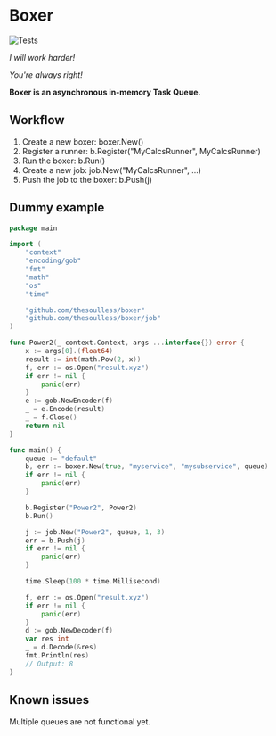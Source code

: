 # Boxer
![Tests](https://github.com/thesoulless/boxer/workflows/Tests/badge.svg?branch=master)

*I will work harder!*

*You're always right!*

**Boxer is an asynchronous in-memory Task Queue.**

## Workflow
1. Create a new boxer: boxer.New()
2. Register a runner: b.Register("MyCalcsRunner", MyCalcsRunner)
3. Run the boxer: b.Run()
4. Create a new job: job.New("MyCalcsRunner", ...)
5. Push the job to the boxer: b.Push(j)

## Dummy example

```go
package main

import (
	"context"
	"encoding/gob"
	"fmt"
	"math"
	"os"
	"time"

	"github.com/thesoulless/boxer"
	"github.com/thesoulless/boxer/job"
)

func Power2(_ context.Context, args ...interface{}) error {
	x := args[0].(float64)
	result := int(math.Pow(2, x))
	f, err := os.Open("result.xyz")
	if err != nil {
		panic(err)
	}
	e := gob.NewEncoder(f)
	_ = e.Encode(result)
	_ = f.Close()
	return nil
}

func main() {
	queue := "default"
	b, err := boxer.New(true, "myservice", "mysubservice", queue)
	if err != nil {
		panic(err)
	}

	b.Register("Power2", Power2)
	b.Run()

	j := job.New("Power2", queue, 1, 3)
	err = b.Push(j)
	if err != nil {
		panic(err)
	}

	time.Sleep(100 * time.Millisecond)

    f, err := os.Open("result.xyz")
    if err != nil {
    	panic(err)
    }
	d := gob.NewDecoder(f)
	var res int
	_ = d.Decode(&res)
	fmt.Println(res)
	// Output: 8
}
```

## Known issues
Multiple queues are not functional yet.